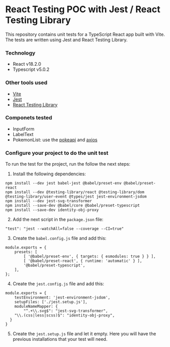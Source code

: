 # React Testing POC with Jest / React Testing Library
This repository contains unit tests for a TypeScript React app built with Vite. The tests are written using Jest and React Testing Library.

### Technology
- React v18.2.0
- Typescript v5.0.2

### Other tools used
- [Vite](https://vitejs.dev/guide/)
- [Jest](https://jestjs.io/es-ES/docs/getting-started)
- [React Testing Library](https://testing-library.com/docs/react-testing-library/intro)

### Componets tested
- InputForm
- LabelText
- PokemonList: use the [pokeapi](https://pokeapi.co/) and [axios](https://axios-http.com/es/docs/intro)

### Configure your project to do the unit test
To run the test for the project, run the follow the next steps:

1. Install the following dependencies:

```
npm install --dev jest babel-jest @babel/preset-env @babel/preset-react
npm install --dev @testing-library/react @testing-library/dom @testing-library/user-event @types/jest jest-environment-jsdom
npm install --dev jest-svg-transformer
npm install --save-dev @babel/core @babel/preset-typescript
npm install --save-dev identity-obj-proxy
```

2. Add the next script in the `package.json` file:

```
"test": "jest --watchAll=false --coverage --CI=true"
```

3. Create the `babel.config.js` file and add this:
```
module.exports = {
    presets: [
        [ '@babel/preset-env', { targets: { esmodules: true } } ],
        [ '@babel/preset-react', { runtime: 'automatic' } ],
        '@babel/preset-typescript',
    ],
};
```
4. Create the `jest.config.js` file and add this:
```
module.exports = {
    testEnvironment: 'jest-environment-jsdom',
    setupFiles: ['./jest.setup.js'],
    moduleNameMapper: {
        "^.+\\.svg$": "jest-svg-transformer",
	"\\.(css|less|scss)$": "identity-obj-proxy",
  }
}
```
5. Create the `jest.setup.js` file and let it empty. Here you will have the previous installations that your test will need.

